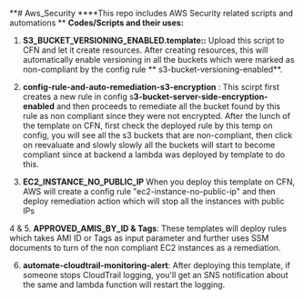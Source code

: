 **# Aws_Security
****This repo includes AWS Security related scripts and automations
**
**Codes/Scripts and their uses:**

1. **S3_BUCKET_VERSIONING_ENABLED.template::** Upload this script to CFN and let it create resources. After creating resources, this will automatically enable versioning in all the buckets which were marked as non-compliant by the config rule **	s3-bucket-versioning-enabled**.

2. **config-rule-and-auto-remediation-s3-encryption** : This scirpt first creates a new rule in config s**3-bucket-server-side-encryption-enabled** and then proceeds to remediate all the bucket found by this rule as non compliant since they were not encrypted. After the lunch of the template on CFN, first check the deployed rule by this temp on config, you will see all the s3 buckets that are non-compliant, then click on reevaluate and slowly slowly all the buckets will start to become compliant since at backend a lambda was deployed by template to do this.

3. **EC2_INSTANCE_NO_PUBLIC_IP** When you deploy this template on CFN, AWS will create a config rule "ec2-instance-no-public-ip" and then deploy remediation action which will stop all the instances with public IPs

4 & 5. **APPROVED_AMIS_BY_ID & Tags**: These templates will deploy rules which takes AMI ID or Tags as input parameter and further uses SSM documents to turn of the non compliant EC2 instances as a remediation.

6. **automate-cloudtrail-monitoring-alert**: After deploying this template, if someone stops CloudTrail logging, you'll get an SNS notification about the same and lambda function will restart the logging.
